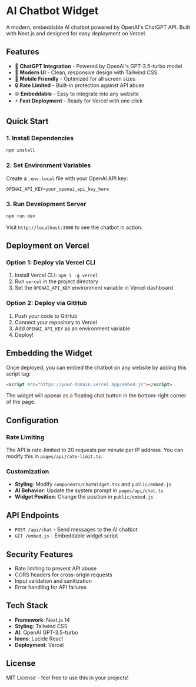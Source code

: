 # AI Chatbot Widget

A modern, embeddable AI chatbot powered by OpenAI's ChatGPT API. Built with Next.js and designed for easy deployment on Vercel.

## Features

- 🤖 **ChatGPT Integration** - Powered by OpenAI's GPT-3.5-turbo model
- 🎨 **Modern UI** - Clean, responsive design with Tailwind CSS
- 📱 **Mobile Friendly** - Optimized for all screen sizes
- 🔒 **Rate Limited** - Built-in protection against API abuse
- 🌐 **Embeddable** - Easy to integrate into any website
- ⚡ **Fast Deployment** - Ready for Vercel with one click

## Quick Start

### 1. Install Dependencies

```bash
npm install
```

### 2. Set Environment Variables

Create a `.env.local` file with your OpenAI API key:

```env
OPENAI_API_KEY=your_openai_api_key_here
```

### 3. Run Development Server

```bash
npm run dev
```

Visit `http://localhost:3000` to see the chatbot in action.

## Deployment on Vercel

### Option 1: Deploy via Vercel CLI

1. Install Vercel CLI: `npm i -g vercel`
2. Run `vercel` in the project directory
3. Set the `OPENAI_API_KEY` environment variable in Vercel dashboard

### Option 2: Deploy via GitHub

1. Push your code to GitHub
2. Connect your repository to Vercel
3. Add `OPENAI_API_KEY` as an environment variable
4. Deploy!

## Embedding the Widget

Once deployed, you can embed the chatbot on any website by adding this script tag:

```html
<script src="https://your-domain.vercel.app/embed.js"></script>
```

The widget will appear as a floating chat button in the bottom-right corner of the page.

## Configuration

### Rate Limiting

The API is rate-limited to 20 requests per minute per IP address. You can modify this in `pages/api/rate-limit.ts`.

### Customization

- **Styling**: Modify `components/ChatWidget.tsx` and `public/embed.js`
- **AI Behavior**: Update the system prompt in `pages/api/chat.ts`
- **Widget Position**: Change the position in `public/embed.js`

## API Endpoints

- `POST /api/chat` - Send messages to the AI chatbot
- `GET /embed.js` - Embeddable widget script

## Security Features

- Rate limiting to prevent API abuse
- CORS headers for cross-origin requests
- Input validation and sanitization
- Error handling for API failures

## Tech Stack

- **Framework**: Next.js 14
- **Styling**: Tailwind CSS
- **AI**: OpenAI GPT-3.5-turbo
- **Icons**: Lucide React
- **Deployment**: Vercel

## License

MIT License - feel free to use this in your projects!
